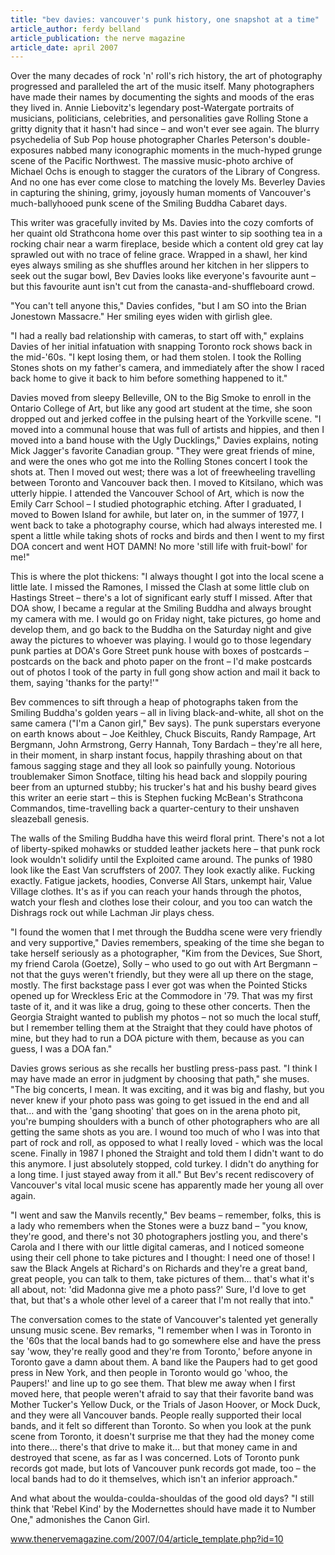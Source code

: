 ```yaml
---
title: "bev davies: vancouver's punk history, one snapshot at a time"
article_author: ferdy belland
article_publication: the nerve magazine
article_date: april 2007
---
```

Over the many decades of rock 'n' roll's rich history, the art of photography progressed and paralleled the art of the music itself. Many photographers have made their names by documenting the sights and moods of the eras they lived in. Annie Liebovitz's legendary post-Watergate portraits of musicians, politicians, celebrities, and personalities gave Rolling Stone a gritty dignity that it hasn't had since &ndash; and won't ever see again. The blurry psychedelia of Sub Pop house photographer Charles Peterson's double-exposures nabbed many iconographic moments in the much-hyped grunge scene of the Pacific Northwest. The massive music-photo archive of Michael Ochs is enough to stagger the curators of the Library of Congress. And no one has ever come close to matching the lovely Ms. Beverley Davies in capturing the shining, grimy, joyously human moments of Vancouver's much-ballyhooed punk scene of the Smiling Buddha Cabaret days.

This writer was gracefully invited by Ms. Davies into the cozy comforts of her quaint old Strathcona home over this past winter to sip soothing tea in a rocking chair near a warm fireplace, beside which a content old grey cat lay sprawled out with no trace of feline grace. Wrapped in a shawl, her kind eyes always smiling as she shuffles around her kitchen in her slippers to seek out the sugar bowl, Bev Davies looks like everyone's favourite aunt &ndash; but this favourite aunt isn't cut from the canasta-and-shuffleboard crowd.

"You can't tell anyone this," Davies confides, "but I am SO into the Brian Jonestown Massacre." Her smiling eyes widen with girlish glee.

"I had a really bad relationship with cameras, to start off with," explains Davies of her initial infatuation with snapping Toronto rock shows back in the mid-'60s. "I kept losing them, or had them stolen. I took the Rolling Stones shots on my father's camera, and immediately after the show I raced back home to give it back to him before something happened to it."

Davies moved from sleepy Belleville, ON to the Big Smoke to enroll in the Ontario College of Art, but like any good art student at the time, she soon dropped out and jerked coffee in the pulsing heart of the Yorkville scene. "I moved into a communal house that was full of artists and hippies, and then I moved into a band house with the Ugly Ducklings," Davies explains, noting Mick Jagger's favorite Canadian group. "They were great friends of mine, and were the ones who got me into the Rolling Stones concert I took the shots at. Then I moved out west; there was a lot of freewheeling travelling between Toronto and Vancouver back then. I moved to Kitsilano, which was utterly hippie. I attended the Vancouver School of Art, which is now the Emily Carr School &ndash; I studied photographic etching. After I graduated, I moved to Bowen Island for awhile, but later on, in the summer of 1977, I went back to take a photography course, which had always interested me. I spent a little while taking shots of rocks and birds and then I went to my first DOA concert and went HOT DAMN! No more 'still life with fruit-bowl' for me!"

This is where the plot thickens: "I always thought I got into the local scene a little late. I missed the Ramones, I missed the Clash at some little club on Hastings Street &ndash; there's a lot of significant early stuff I missed. After that DOA show, I became a regular at the Smiling Buddha and always brought my camera with me. I would go on Friday night, take pictures, go home and develop them, and go back to the Buddha on the Saturday night and give away the pictures to whoever was playing. I would go to those legendary punk parties at DOA's Gore Street punk house with boxes of postcards &ndash; postcards on the back and photo paper on the front &ndash; I'd make postcards out of photos I took of the party in full gong show action and mail it back to them, saying 'thanks for the party!'"

Bev commences to sift through a heap of photographs taken from the Smiling Buddha's golden years &ndash; all in living black-and-white, all shot on the same camera ("I'm a Canon girl," Bev says). The punk superstars everyone on earth knows about &ndash; Joe Keithley, Chuck Biscuits, Randy Rampage, Art Bergmann, John Armstrong, Gerry Hannah, Tony Bardach &ndash; they're all here, in their moment, in sharp instant focus, happily thrashing about on that famous sagging stage and they all look so painfully young. Notorious troublemaker Simon Snotface, tilting his head back and sloppily pouring beer from an upturned stubby; his trucker's hat and his bushy beard gives this writer an eerie start &ndash; this is Stephen fucking McBean's Strathcona Commandos, time-travelling back a quarter-century to their unshaven sleazeball genesis.

The walls of the Smiling Buddha have this weird floral print. There's not a lot of liberty-spiked mohawks or studded leather jackets here &ndash; that punk rock look wouldn't solidify until the Exploited came around. The punks of 1980 look like the East Van scruffsters of 2007. They look exactly alike. Fucking exactly. Fatigue jackets, hoodies, Converse All Stars, unkempt hair, Value Village clothes. It's as if you can reach your hands through the photos, watch your flesh and clothes lose their colour, and you too can watch the Dishrags rock out while Lachman Jir plays chess.

"I found the women that I met through the Buddha scene were very friendly and very supportive," Davies remembers, speaking of the time she began to take herself seriously as a photographer, "Kim from the Devices, Sue Short, my friend Carola (Goetze), Solly &ndash; who used to go out with Art Bergmann &ndash; not that the guys weren't friendly, but they were all up there on the stage, mostly. The first backstage pass I ever got was when the Pointed Sticks opened up for Wreckless Eric at the Commodore in '79. That was my first taste of it, and it was like a drug, going to these other concerts. Then the Georgia Straight wanted to publish my photos &ndash; not so much the local stuff, but I remember telling them at the Straight that they could have photos of mine, but they had to run a DOA picture with them, because as you can guess, I was a DOA fan."

Davies grows serious as she recalls her bustling press-pass past. "I think I may have made an error in judgment by choosing that path," she muses. "The big concerts, I mean. It was exciting, and it was big and flashy, but you never knew if your photo pass was going to get issued in the end and all that&hellip; and with the 'gang shooting' that goes on in the arena photo pit, you're bumping shoulders with a bunch of other photographers who are all getting the same shots as you are. I wound too much of who I was into that part of rock and roll, as opposed to what I really loved - which was the local scene. Finally in 1987 I phoned the Straight and told them I didn't want to do this anymore. I just absolutely stopped, cold turkey. I didn't do anything for a long time. I just stayed away from it all." But Bev's recent rediscovery of Vancouver's vital local music scene has apparently made her young all over again.

"I went and saw the Manvils recently," Bev beams &ndash; remember, folks, this is a lady who remembers when the Stones were a buzz band &ndash; "you know, they're good, and there's not 30 photographers jostling you, and there's Carola and I there with our little digital cameras, and I noticed someone using their cell phone to take pictures and I thought: I need one of those! I saw the Black Angels at Richard's on Richards and they're a great band, great people, you can talk to them, take pictures of them&hellip; that's what it's all about, not: 'did Madonna give me a photo pass?' Sure, I'd love to get that, but that's a whole other level of a career that I'm not really that into."

The conversation comes to the state of Vancouver's talented yet generally unsung music scene. Bev remarks, "I remember when I was in Toronto in the '60s that the local bands had to go somewhere else and have the press say 'wow, they're really good and they're from Toronto,' before anyone in Toronto gave a damn about them. A band like the Paupers had to get good press in New York, and then people in Toronto would go 'whoo, the Paupers!' and line up to go see them. That blew me away when I first moved here, that people weren't afraid to say that their favorite band was Mother Tucker's Yellow Duck, or the Trials of Jason Hoover, or Mock Duck, and they were all Vancouver bands. People really supported their local bands, and it felt so different than Toronto. So when you look at the punk scene from Toronto, it doesn't surprise me that they had the money come into there&hellip; there's that drive to make it&hellip; but that money came in and destroyed that scene, as far as I was concerned. Lots of Toronto punk records got made, but lots of Vancouver punk records got made, too &ndash; the local bands had to do it themselves, which isn't an inferior approach."

And what about the woulda-coulda-shouldas of the good old days? "I still think that 'Rebel Kind' by the Modernettes should have made it to Number One," admonishes the Canon Girl.

www.thenervemagazine.com/2007/04/article_template.php?id=10
